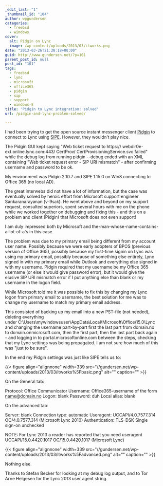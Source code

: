 ```yaml
---
_edit_last: "1"
_thumbnail_id: "104"
author: wpgundersen
categories:
  - freebsd
  - windows
cover:
  alt: Pidgin on Lync
  image: /wp-content/uploads/2013/03/itworks.png
date: "2013-03-26T21:38:18+00:00"
guid: http://www.gundersen.net/?p=101
parent_post_id: null
post_id: "101"
tags:
  - freebsd
  - lync
  - microsoft
  - office365
  - pidgin
  - sip
  - support
  - windows-8
title: 'Pidgin to Lync integration: solved'
url: /pidgin-and-lync-problem-solved/

---
```

I had been trying to get the open source instant messenger client [Pidgin](http://pidgin.im "Pidgin") to connect to Lync using [SIPE](http://sipe.sourceforge.net "SIPE"). However, they wouldn't play nice.

The Pidgin GUI kept saying "Web ticket request to https:// webdir0e- ext.online.lync.com:443/ CertProv/ CertProvisioningService.svc failed" while the debug log from running pidgin --debug ended with an XML containing "Web ticket request error - SIP URI mismatch" - after confirming username and password to be ok.

My environment was Pidgin 2.10.7 and SIPE 1.15.0 on Win8 connecting to Office 365 (no local AD).

The great interwebs did not have a lot of information, but the case was eventually solved by heroic effort from Microsoft support engineer Sankaranarayanan (v-9sak). He went above and beyond on my support request, consulted superiors, spent several hours with me on the phone while we worked together on debugging and fixing this - and this on a problem and client (Pidgin) that Microsoft does not even support!

I am duly impressed both by Microsoft and the-man-whose-name-contains-a-lot-of-a's in this case.

The problem was due to my primary email being different from my account user name. Possibly because we were early adopters of BPOS (previous version of Office 365), possibly because my first-time signin on Lync was using my primary email, possibly because of something else entirely, Lync signed in with my primary email while Outlook and everything else signed in with my username. Pidgin required that my username be my Office 365 username (or else it would give password error), but it would give the elusive SIP URI mismatch error if I put anything else than blank or my username in the logon field.

While Microsoft told me it was possible to fix this by changing my Lync logon from primary email to username, the best solution for me was to change my username to match my primary email address.

This consisted of backing up my email into a new PST-file (not needed), deleting everything under C:\\Users\\mywindowsuser\\AppData\\Local\\Microsoft\\Office\\15.0\\Lync and changing the username part-by-part first the last part from domain.no to domain.onmicrosoft.com, then the first part, then the last part back again - and logging in to portal.microsoftonline.com between the steps, checking that my Lync settings was being propagated. I am not sure how much of this was "just to be sure".

In the end my Pidgin settings was just like SIPE tells us to:

{{< figure align="alignnone" width=339 src="//gundersen.net/wp-content/uploads/2013/03/itworks%5Fbasic.png" alt="" caption="" >}}

On the General tab:

Protocol: Office Communicator
Username: Office365-username of the form name@domain.no
Logon: blank
Password: duh
Local alias: blank

On the advanced tab:

Server: blank
Connection type: automatic
Useragent: UCCAPI/4.0.7577.314 OC/4.0.7577.314 (Microsoft Lync 2010)
Authentication: TLS-DSK
Single sign-on unchecked

NOTE: For Lync 2013 a reader has reported that you need useragent
UCCAPI/15.0.4420.1017 OC/15.0.4420.1017 (Microsoft Lync)

{{< figure align="alignnone" width=339 src="//gundersen.net/wp-content/uploads/2013/03/itworks%5Fadvanced.png" alt="" caption="" >}}

Nothing else.

Thanks to Stefan Becker for looking at my debug log output, and to Tor Arne Helgesen for the Lync 2013 user agent string.
